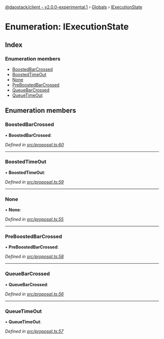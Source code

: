 [@daostack/client - v2.0.0-experimental.1](../README.md) › [Globals](../globals.md) › [IExecutionState](iexecutionstate.md)

# Enumeration: IExecutionState

## Index

### Enumeration members

* [BoostedBarCrossed](iexecutionstate.md#boostedbarcrossed)
* [BoostedTimeOut](iexecutionstate.md#boostedtimeout)
* [None](iexecutionstate.md#none)
* [PreBoostedBarCrossed](iexecutionstate.md#preboostedbarcrossed)
* [QueueBarCrossed](iexecutionstate.md#queuebarcrossed)
* [QueueTimeOut](iexecutionstate.md#queuetimeout)

## Enumeration members

###  BoostedBarCrossed

• **BoostedBarCrossed**:

*Defined in [src/proposal.ts:60](https://github.com/daostack/client/blob/6c661ff/src/proposal.ts#L60)*

___

###  BoostedTimeOut

• **BoostedTimeOut**:

*Defined in [src/proposal.ts:59](https://github.com/daostack/client/blob/6c661ff/src/proposal.ts#L59)*

___

###  None

• **None**:

*Defined in [src/proposal.ts:55](https://github.com/daostack/client/blob/6c661ff/src/proposal.ts#L55)*

___

###  PreBoostedBarCrossed

• **PreBoostedBarCrossed**:

*Defined in [src/proposal.ts:58](https://github.com/daostack/client/blob/6c661ff/src/proposal.ts#L58)*

___

###  QueueBarCrossed

• **QueueBarCrossed**:

*Defined in [src/proposal.ts:56](https://github.com/daostack/client/blob/6c661ff/src/proposal.ts#L56)*

___

###  QueueTimeOut

• **QueueTimeOut**:

*Defined in [src/proposal.ts:57](https://github.com/daostack/client/blob/6c661ff/src/proposal.ts#L57)*
